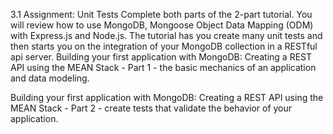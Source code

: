 3.1 Assignment: Unit Tests
Complete both parts of the 2-part tutorial.  You will review how to use MongoDB, Mongoose Object Data Mapping (ODM) with Express.js and Node.js.
The tutorial has you create many unit tests and then starts you on the integration of your MongoDB collection in a RESTful api server.
Building your first application with MongoDB: Creating a REST API using the MEAN Stack - Part 1  - the basic mechanics of an application and data modeling.

Building your first application with MongoDB: Creating a REST API using the MEAN Stack - Part 2  - create tests that validate the behavior of your application.
